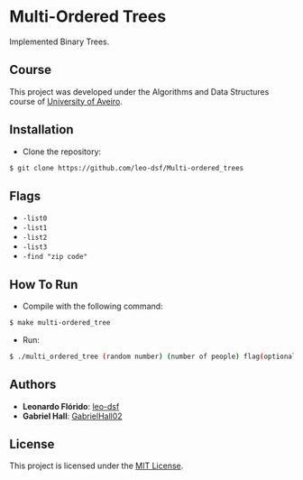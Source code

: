 # Multi-Ordered Trees
Implemented Binary Trees.

## Course
This project was developed under the Algorithms and Data Structures course of [University of Aveiro](https://www.ua.pt/).

## Installation
* Clone the repository:
```bash
$ git clone https://github.com/leo-dsf/Multi-ordered_trees
```

## Flags
* ```-list0```
* ```-list1```
* ```-list2```
* ```-list3```
* ```-find "zip code"```

## How To Run
* Compile with the following command:
```bash
$ make multi-ordered_tree
```

* Run:
```bash
$ ./multi_ordered_tree (random number) (number of people) flag(optional)
```

## Authors
* **Leonardo Flórido**: [leo-dsf](https://github.com/leo-dsf)
* **Gabriel Hall**: [GabrielHall02](https://github.com/GabrielHall02)

## License
This project is licensed under the [MIT License](LICENSE).